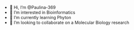 - 👋 Hi, I’m @Paulina-369
- 👀 I’m interested in Bioinformatics
- 🌱 I’m currently learning Phyton
- 💞️ I’m looking to collaborate on a Molecular Biology research


<!---
Paulina-369/Paulina-369 is a ✨ special ✨ repository because its `README.md` (this file) appears on your GitHub profile.
You can click the Preview link to take a look at your changes.
--->
